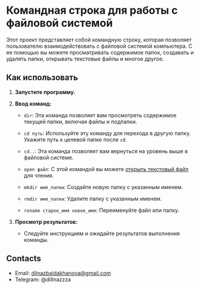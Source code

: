 # Командная строка для работы с файловой системой

Этот проект представляет собой командную строку, которая позволяет пользователю взаимодействовать с файловой системой компьютера. С ее помощью вы можете просматривать содержимое папок, создавать и удалять папки, открывать текстовые файлы и многое другое.

## Как использовать

1. **Запустите программу.**

2. **Ввод команд:**

   - `dir`: Эта команда позволяет вам просмотреть содержимое текущей папки, включая файлы и подпапки.

   - `cd путь`: Используйте эту команду для перехода в другую папку. Укажите путь к целевой папке после `cd`.

   - `cd..`: Эта команда позволяет вам вернуться на уровень выше в файловой системе.

   - `open файл`: С этой командой вы можете [открыть текстовый файл](#как-открыть-текстовый-файл) для чтения.

   - `mkdir имя_папки`: Создайте новую папку с указанным именем.

   - `rmdir имя_папки`: Удалите папку с указанным именем.

   - `rename старое_имя новое_имя`: Переименуйте файл или папку.

3. **Просмотр результатов:**

   - Следуйте инструкциям и ожидайте результатов выполнения команды.

## Contacts

- Email: dilnazbaidakhanova@gmail.com
- Telegram: @dillnazzza

